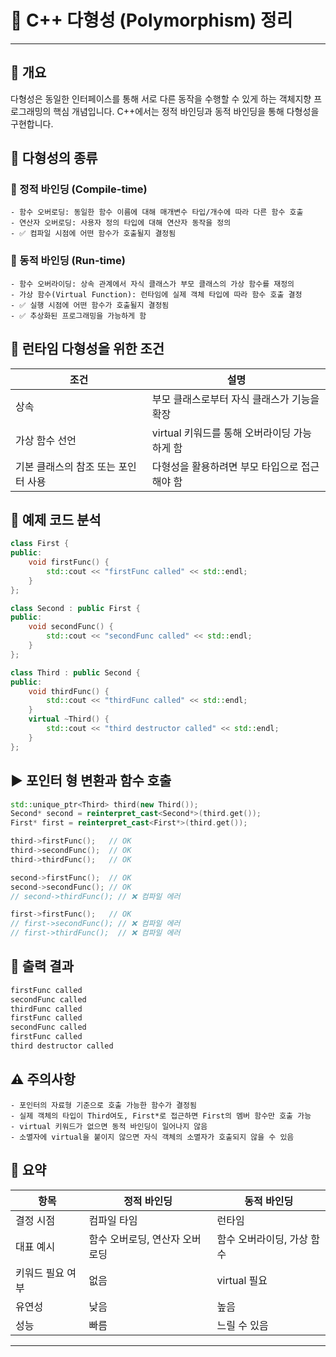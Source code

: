 # 🧬 C++ 다형성 (Polymorphism) 정리
---
## 📌 개요
다형성은 동일한 인터페이스를 통해 서로 다른 동작을 수행할 수 있게 하는 객체지향 프로그래밍의 핵심 개념입니다. C++에서는 정적 바인딩과 동적 바인딩을 통해 다형성을 구현합니다.

## 🧠 다형성의 종류

### 🔹 정적 바인딩 (Compile-time)
    - 함수 오버로딩: 동일한 함수 이름에 대해 매개변수 타입/개수에 따라 다른 함수 호출
    - 연산자 오버로딩: 사용자 정의 타입에 대해 연산자 동작을 정의
    - ✅ 컴파일 시점에 어떤 함수가 호출될지 결정됨

### 🔸 동적 바인딩 (Run-time)
    - 함수 오버라이딩: 상속 관계에서 자식 클래스가 부모 클래스의 가상 함수를 재정의
    - 가상 함수(Virtual Function): 런타임에 실제 객체 타입에 따라 함수 호출 결정
    - ✅ 실행 시점에 어떤 함수가 호출될지 결정됨
    - ✅ 추상화된 프로그래밍을 가능하게 함

## 🧪 런타임 다형성을 위한 조건
| 조건 | 설명 |
|-------------|------------------------------------------|  
| 상속 | 부모 클래스로부터 자식 클래스가 기능을 확장 | 
| 가상 함수 선언 | virtual 키워드를 통해 오버라이딩 가능하게 함 | 
| 기본 클래스의 참조 또는 포인터 사용 | 다형성을 활용하려면 부모 타입으로 접근해야 함 | 



## 🧾 예제 코드 분석
```cpp
class First {
public:
    void firstFunc() {
        std::cout << "firstFunc called" << std::endl;
    }
};

class Second : public First {
public:
    void secondFunc() {
        std::cout << "secondFunc called" << std::endl;
    }
};

class Third : public Second {
public:
    void thirdFunc() {
        std::cout << "thirdFunc called" << std::endl;
    }
    virtual ~Third() {
        std::cout << "third destructor called" << std::endl;
    }
};
```

## ▶️ 포인터 형 변환과 함수 호출
```cpp
std::unique_ptr<Third> third(new Third());
Second* second = reinterpret_cast<Second*>(third.get());
First* first = reinterpret_cast<First*>(third.get());

third->firstFunc();   // OK
third->secondFunc();  // OK
third->thirdFunc();   // OK

second->firstFunc();  // OK
second->secondFunc(); // OK
// second->thirdFunc(); // ❌ 컴파일 에러

first->firstFunc();   // OK
// first->secondFunc(); // ❌ 컴파일 에러
// first->thirdFunc();  // ❌ 컴파일 에러
```

## 🧾 출력 결과
```cpp
firstFunc called
secondFunc called
thirdFunc called
firstFunc called
secondFunc called
firstFunc called
third destructor called
```

## ⚠️ 주의사항
    - 포인터의 자료형 기준으로 호출 가능한 함수가 결정됨
    - 실제 객체의 타입이 Third여도, First*로 접근하면 First의 멤버 함수만 호출 가능
    - virtual 키워드가 없으면 동적 바인딩이 일어나지 않음
    - 소멸자에 virtual을 붙이지 않으면 자식 객체의 소멸자가 호출되지 않을 수 있음

## 📌 요약
| 항목 | 정적 바인딩 | 동적 바인딩 |
|-------------|-------------|------------|  
| 결정 시점 | 컴파일 타임 | 런타임 | 
| 대표 예시 | 함수 오버로딩, 연산자 오버로딩 | 함수 오버라이딩, 가상 함수 | 
| 키워드 필요 여부 | 없음 | virtual 필요 | 
| 유연성 | 낮음 | 높음 | 
| 성능 | 빠름 | 느릴 수 있음 | 

---
